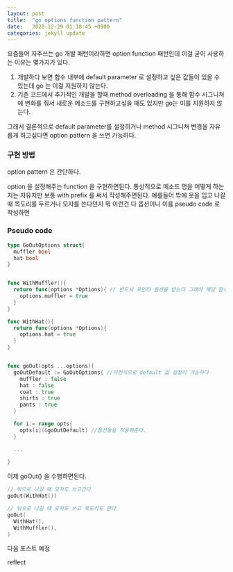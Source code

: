 ```yaml
---
layout: post
title:  "go options function pattern"
date:   2020-12-29 01:18:45 +0900
categories: jekyll update
---
```


요즘들어 자주쓰는 go 개발 패턴이라하면 option function 패턴인데 이걸 굳이 사용하는 이유는 몇가지가 있다. 

1. 개발하다 보면 함수 내부에 default parameter 로 설정하고 싶은 값들이 있을 수 있는데 go 는 이걸 지원하지 않는다. 
2. 기존 코드에서 추가적인 개발을 할때 method overloading 을 통해 함수 시그니쳐에 변화를 줘서 새로운 메소드를 구현하고싶을 때도 있지만 go는 이를 지원하지 않는다. 

그래서 결론적으로 default parameter를 설정하거나 method 시그니쳐 변경을 자유롭게 하고싶다면 option pattern 을 쓰면 가능하다.

### 구현 방법

option pattern 은 간단하다. 

option 을 설정해주는 function 을 구현하면된다. 통상적으로 메소드 명을 어떻게 하는지는 자유지만 보통 with prefix 를 써서 작성해주면된다. 예를들어 밖에 옷을 입고 나갈때 목도리를 두르거나 모자를 쓴다던지 뭐 이런건 다 옵션이니 이를  pseudo code 로 작성하면

### Pseudo code 

```go
type GoOutOptions struct{
  muffler bool
  hat bool
}


func WithMuffler(){
  return func(options *Options){ // 반드시 포인터 옵션을 받는다 그래야 해당 함수가 옵션 값을 변조할 수 있으니까.
    options.muffler = true
  }
}

func WithHat(){
  return func(options *Options){
    options.hat = true
  }
}


func goOut(opts ...options){
  goOutDefault := GoOutOptions{ //이런식으로 default 값 설정이 가능하다
    muffler : false
    hat : false
    coat : true 
    shirts : true
    pants : true
  }

  for i:= range opts{
    opts[i](&goOutDefault) //옵션들을 적용해준다.
  }

  ...
  
}

```

이제 goOut() 을 수행하면된다. 

```go
// 밖으로 나갈 때 모자도 쓰고간다
goOut(WithHat())

// 밖으로 나갈 때 모자도 쓰고 목도리도 한다.
goOut(
  WithHat(),
  WithMuffler(),
)

```


다음 포스트 예정 

reflect 
